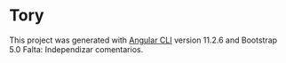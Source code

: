 # Tory

This project was generated with [Angular CLI](https://github.com/angular/angular-cli) version 11.2.6 and Bootstrap 5.0
Falta: Independizar comentarios.

